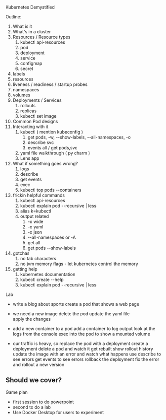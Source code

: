 Kubernetes Demystified

Outline:
1. What is it 
1. What's in a cluster
1. Resources / Resource types 
   1. kubectl api-resources 
   1. pod
   1. deployment
   1. service
   1. configmap
   1. secret
1. labels
1. resources
1. liveness / readiness / startup probes
1. namespaces 
1. volumes
1. Deployments / Services
    1. rollouts
    1. replicas
    1. kubectl set image
1. Common Pod designs
1. Interacting with it
   1. kubectl ( mention kubeconfig )
        1. get pods, -w, --show-labels, --all-namespaces, -o 
        1. describe svc
        1. events all / get pods,svc 
   1. yaml file walkthrough ( py charm )
   1. Lens app   
1. What if something goes wrong?
   1. logs
   1. describe
   1. get events
   1. exec 
   1. kubectl top pods --containers
1. frickin helpful commands
   1. kubectl api-resources
   1. kubectl explain pod --recursive | less 
   1. alias k=kubectl
   1. output related
      1. -o wide
      1. -o yaml
      1. -o json
      1. --all-namespaces or -A
      1. get all
      1. get pods --show-labels 
1. gotchas
   1. no tab characters
   1. no jvm memory flags - let kubernetes control the memory 
1. getting help
   1. kubernetes documentation
   1. kubectl create --help
   1. kubectl explain pod --recursive | less





Lab

- write a blog about sports
create a pod that shows a web page

- we need a new image 
delete the pod 
update the yaml file  
apply the changes

- add a new container to a pod
add a container to log output
look at the logs from the console
exec into the pod to show a mounted volume

- our traffic is heavy, so replace the pod with a deployment
create a deployment
delete a pod and watch it get rebuilt
show rollout history
update the image with an error and watch what happens
use describe to see errors
get events to see errors
rollback the deployment
fix the error and rollout a new version


Should we cover?
- 

Game plan
- first session to do powerpoint
- second to do a lab 
- Use Docker Desktop for users to experiment 


